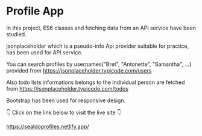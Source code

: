 # Profile App

In this project, ES6 classes and fetching data from an API service have been studied.

jsonplaceholder which is a pseudo-info Api provider suitable for practice, has been used for API service.

You can search profiles by usernames("Bret", "Antonette", "Samantha", ...) provided from https://jsonplaceholder.typicode.com/users

Also todo lists informations belongs to the individual person are fetched from https://jsonplaceholder.typicode.com/todos

Bootstrap has been used for responsive design.

👇 Click on the link below to visit the live site 👇

https://sealdoprofiles.netlify.app/